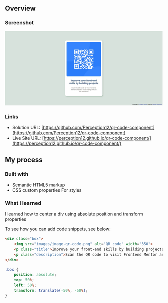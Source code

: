 ## Overview

### Screenshot

![Site screenshot](./images/site-screenshot.png)

### Links

- Solution URL: [https://github.com/Perception12/qr-code-component](https://github.com/Perception12/qr-code-component)
- Live Site URL: [https://perception12.github.io/qr-code-component/](https://perception12.github.io/qr-code-component/)

## My process

### Built with

- Semantic HTML5 markup
- CSS custom properties For styles

### What I learned

I learned how to center a div using absolute position and transform properties

To see how you can add code snippets, see below:

```html
<div class="box">
    <img src="images/image-qr-code.png" alt="QR code" width="350">
    <p class="title">Improve your front-end skills by building projects</p>
    <p class="description">Scan the QR code to visit Frontend Mentor and take your coding skills to the next level</p>
</div>
```

```css
.box {
    position: absolute;              
    top: 50%;
    left: 50%;                        
    transform: translate(-50%, -50%); 
}
```
